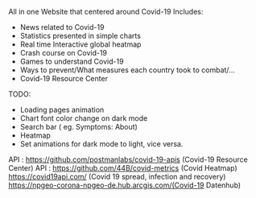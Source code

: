 All in one Website that centered around Covid-19 
Includes:
- News related to Covid-19
- Statistics presented in simple charts
- Real time Interactive global heatmap 
- Crash course on Covid-19
- Games to understand Covid-19
- Ways to prevent/What measures each country took to combat/...
- Covid-19 Resource Center


TODO:
- Loading pages animation
- Chart font color change on dark mode
- Search bar ( eg. Symptoms: About)
- Heatmap
- Set animations for dark mode to light, vice versa.


API : https://github.com/postmanlabs/covid-19-apis (Covid-19 Resource Center)
API : https://github.com/44B/covid-metrics (Covid Heatmap)
https://covid19api.com/ (Covid 19 spread, infection and recovery)
https://npgeo-corona-npgeo-de.hub.arcgis.com/(Covid-19 Datenhub)